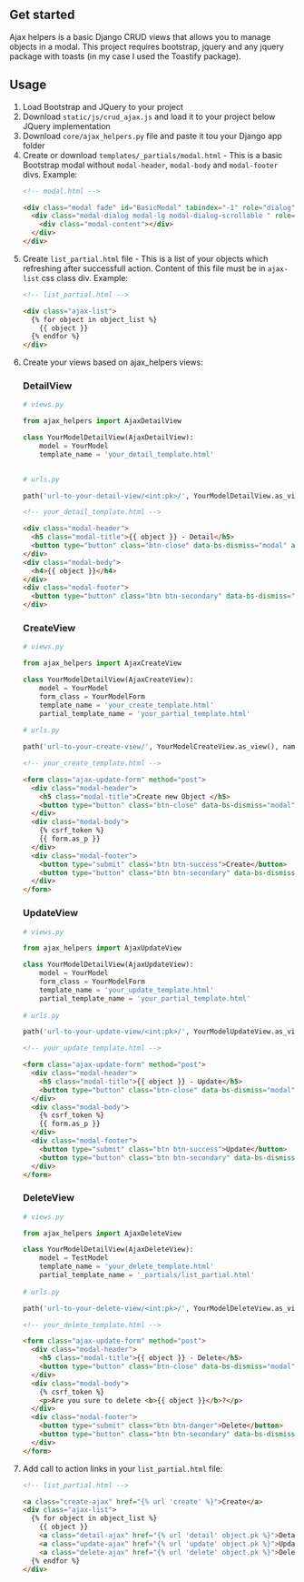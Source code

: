 ## Get started
Ajax helpers is a basic Django CRUD views that allows you to manage objects in a modal. This project requires bootstrap, jquery and any jquery package with toasts (in my case I used the Toastify package). 


## Usage
1. Load Bootstrap and JQuery to your project
2. Download `static/js/crud_ajax.js` and load it to your project below JQuery implementation
3. Download `core/ajax_helpers.py` file and paste it tou your Django app folder
4. Create or download `templates/_partials/modal.html` - This is a basic Bootstrap modal without `modal-header`, `modal-body` and `modal-footer` divs. Example:
    ```html
    <!-- modal.html -->
    
    <div class="modal fade" id="BasicModal" tabindex="-1" role="dialog" aria-labelledby="modalLabelBasicModal" aria-hidden="true">
      <div class="modal-dialog modal-lg modal-dialog-scrollable " role="document">
        <div class="modal-content"></div>
      </div>
    </div>
    ```
5. Create `list_partial.html` file - This is a list of your objects which refreshing after successfull action. Content of this file must be in `ajax-list` css class div. Example:
    ```html
    <!-- list_partial.html -->
    
    <div class="ajax-list">
      {% for object in object_list %}
        {{ object }}
      {% endfor %}
   </div>
    ```
6. Create your views based on ajax_helpers views:
    ### DetailView
    ```python
    # views.py
   
   from ajax_helpers import AjaxDetailView 
   
    class YourModelDetailView(AjaxDetailView):
        model = YourModel
        template_name = 'your_detail_template.html'
    
        
    # urls.py
    
    path('url-to-your-detail-view/<int:pk>/', YourModelDetailView.as_view(), name='detail_view')
    ```
    ```html
    <!-- your_detail_template.html -->
   
    <div class="modal-header">
      <h5 class="modal-title">{{ object }} - Detail</h5>
      <button type="button" class="btn-close" data-bs-dismiss="modal" aria-label="Close"></button>
    </div>
    <div class="modal-body">
      <h4>{{ object }}</h4>
    </div>
    <div class="modal-footer">
      <button type="button" class="btn btn-secondary" data-bs-dismiss="modal">Close</button>
    </div>
    ```
    ### CreateView
    ```python
    # views.py
   
   from ajax_helpers import AjaxCreateView 
   
    class YourModelDetailView(AjaxCreateView):
        model = YourModel
        form_class = YourModelForm
        template_name = 'your_create_template.html'
        partial_template_name = 'your_partial_template.html'
        
    # urls.py
    
    path('url-to-your-create-view/', YourModelCreateView.as_view(), name='create_view')
    ```
    ```html
    <!-- your_create_template.html -->
   
    <form class="ajax-update-form" method="post">
      <div class="modal-header">
        <h5 class="modal-title">Create new Object </h5>
        <button type="button" class="btn-close" data-bs-dismiss="modal" aria-label="Close"></button>
      </div>
      <div class="modal-body">
        {% csrf_token %}
        {{ form.as_p }}
      </div>
      <div class="modal-footer">
        <button type="submit" class="btn btn-success">Create</button>
        <button type="button" class="btn btn-secondary" data-bs-dismiss="modal">Close</button>
      </div>
    </form>
    ```
    ### UpdateView
    ```python
    # views.py
   
   from ajax_helpers import AjaxUpdateView 
   
    class YourModelDetailView(AjaxUpdateView):
        model = YourModel
        form_class = YourModelForm
        template_name = 'your_update_template.html'
        partial_template_name = 'your_partial_template.html'
        
    # urls.py
    
    path('url-to-your-update-view/<int:pk>/', YourModelUpdateView.as_view(), name='update_view')
    ```
    ```html
    <!-- your_update_template.html -->
   
    <form class="ajax-update-form" method="post">
      <div class="modal-header">
        <h5 class="modal-title">{{ object }} - Update</h5>
        <button type="button" class="btn-close" data-bs-dismiss="modal" aria-label="Close"></button>
      </div>
      <div class="modal-body">
        {% csrf_token %}
        {{ form.as_p }}
      </div>
      <div class="modal-footer">
        <button type="submit" class="btn btn-success">Update</button>
        <button type="button" class="btn btn-secondary" data-bs-dismiss="modal">Close</button>
      </div>
    </form>
    ```
   ### DeleteView
    ```python
    # views.py
   
   from ajax_helpers import AjaxDeleteView 
   
    class YourModelDetailView(AjaxDeleteView):
        model = TestModel
        template_name = 'your_delete_template.html'
        partial_template_name = '_partials/list_partial.html'
        
    # urls.py
    
    path('url-to-your-delete-view/<int:pk>/', YourModelDeleteView.as_view(), name='delete_view')
    ```
    ```html
    <!-- your_delete_template.html -->
   
    <form class="ajax-update-form" method="post">
      <div class="modal-header">
        <h5 class="modal-title">{{ object }} - Delete</h5>
        <button type="button" class="btn-close" data-bs-dismiss="modal" aria-label="Close"></button>
      </div>
      <div class="modal-body">
        {% csrf_token %}
        <p>Are you sure to delete <b>{{ object }}</b>?</p>
      </div>
      <div class="modal-footer">
        <button type="submit" class="btn btn-danger">Delete</button>
        <button type="button" class="btn btn-secondary" data-bs-dismiss="modal">{% trans 'Close' %}</button>
      </div>
    </form>
    ```
7. Add call to action links in your `list_partial.html` file:
    ```html
    <!-- list_partial.html -->
   
    <a class="create-ajax" href="{% url 'create' %}">Create</a>
    <div class="ajax-list">
      {% for object in object_list %}
        {{ object }}
        <a class="detail-ajax" href="{% url 'detail' object.pk %}">Detail</a>
        <a class="update-ajax" href="{% url 'update' object.pk %}">Update</a>
        <a class="delete-ajax" href="{% url 'delete' object.pk %}">Delete</a>
      {% endfor %}
   </div>
    ```

